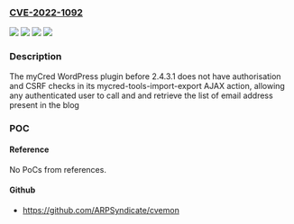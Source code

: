 ### [CVE-2022-1092](https://cve.mitre.org/cgi-bin/cvename.cgi?name=CVE-2022-1092)
![](https://img.shields.io/static/v1?label=Product&message=myCred&color=blue)
![](https://img.shields.io/static/v1?label=Version&message=0%3C%202.4.3.1%20&color=brighgreen)
![](https://img.shields.io/static/v1?label=Vulnerability&message=CWE-352%20Cross-Site%20Request%20Forgery%20(CSRF)&color=brighgreen)
![](https://img.shields.io/static/v1?label=Vulnerability&message=CWE-862%20Missing%20Authorization&color=brighgreen)

### Description

The myCred WordPress plugin before 2.4.3.1 does not have authorisation and CSRF checks in its mycred-tools-import-export AJAX action, allowing any authenticated user to call and and retrieve the list of email address present in the blog

### POC

#### Reference
No PoCs from references.

#### Github
- https://github.com/ARPSyndicate/cvemon

